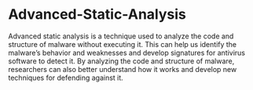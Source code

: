 # Advanced-Static-Analysis
Advanced static analysis is a technique used to analyze the code and structure of malware without executing it. This can help us identify the malware’s behavior and weaknesses and develop signatures for antivirus software to detect it. By analyzing the code and structure of malware, researchers can also better understand how it works and develop new techniques for defending against it.
